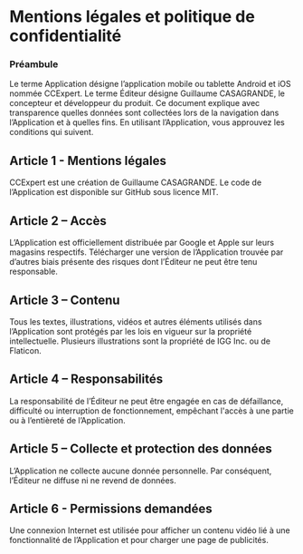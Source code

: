 <h1>Mentions légales et politique de confidentialité</h1>

<h3>Préambule</h3>
Le terme Application désigne l’application mobile ou tablette Android et iOS nommée CCExpert.
Le terme Éditeur désigne Guillaume CASAGRANDE, le concepteur et développeur du produit.
Ce document explique avec transparence quelles données sont collectées lors de la navigation dans l’Application et à quelles fins. En utilisant l’Application, vous approuvez les conditions qui suivent.

<h2>Article 1 - Mentions légales</h2>
CCExpert est une création de Guillaume CASAGRANDE. Le code de l’Application est disponible sur GitHub sous licence MIT.

<h2>Article 2 – Accès</h2>
L’Application est officiellement distribuée par Google et Apple sur leurs magasins respectifs. Télécharger une version de l’Application trouvée par d’autres biais présente des risques dont l’Éditeur ne peut être tenu responsable.

<h2>Article 3 – Contenu</h2>
Tous les textes, illustrations, vidéos et autres éléments utilisés dans l’Application sont protégés par les lois en vigueur sur la propriété intellectuelle. Plusieurs illustrations sont la propriété de IGG Inc. ou de Flaticon.

<h2>Article 4 – Responsabilités</h2>
La responsabilité de l’Éditeur ne peut être engagée en cas de défaillance, difficulté ou interruption de fonctionnement, empêchant l'accès à une partie ou à l’entièreté de l’Application.

<h2>Article 5 – Collecte et protection des données</h2>
L’Application ne collecte aucune donnée personnelle. Par conséquent, l’Éditeur ne diffuse ni ne revend de données.

<h2>Article 6 - Permissions demandées</h2>
Une connexion Internet est utilisée pour afficher un contenu vidéo lié à une fonctionnalité de l’Application et pour charger une page de publicités.